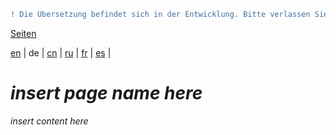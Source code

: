 ```diff
! Die Übersetzung befindet sich in der Entwicklung. Bitte verlassen Sie sich auf die englische Originalversion.
```

[Seiten](https://github.com/syncloud/docs/blob/master/de/index.md#seiten)

[en](https://github.com/syncloud/platform/wiki/Report-problems) | 
de | 
[cn](https://github.com/syncloud/docs/blob/master/cn/content/Report-problems.md) | 
[ru](https://github.com/syncloud/docs/blob/master/ru/content/Report-problems.md) | 
[fr](https://github.com/syncloud/docs/blob/master/fr/content/Report-problems.md) | 
[es](https://github.com/syncloud/docs/blob/master/es/content/Report-problems.md) | 

# *insert page name here*

*insert content here*
